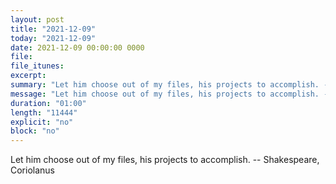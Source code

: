 ```yaml
---
layout: post
title: "2021-12-09"
today: "2021-12-09"
date: 2021-12-09 00:00:00 0000
file:
file_itunes:
excerpt:
summary: "Let him choose out of my files, his projects to accomplish. -- Shakespeare, Coriolanus "
message: "Let him choose out of my files, his projects to accomplish. -- Shakespeare, Coriolanus "
duration: "01:00"
length: "11444"
explicit: "no"
block: "no"
---
```

Let him choose out of my files, his projects to accomplish. -- Shakespeare, Coriolanus 

